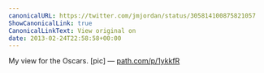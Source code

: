 ```yaml
---
canonicalURL: https://twitter.com/jmjordan/status/305814100875821057
ShowCanonicalLink: true
CanonicalLinkText: View original on
date: 2013-02-24T22:58:58+00:00
---
```

My view for the Oscars. [pic] — [path.com/p/1ykkfR](http://path.com/p/1ykkfR)